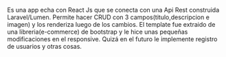 Es una app echa con React Js que se conecta con una Api Rest construida Laravel/Lumen. Permite hacer CRUD con 3 campos(titulo,descripcion e imagen) y los renderiza luego de los cambios. El template fue extraido de una libreria(e-commerce) de bootstrap y le hice unas pequeñas modificaciones en el responsive. Quizá en el futuro le implemente registro de usuarios y otras cosas.